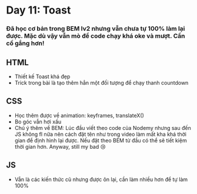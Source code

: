 # Day 11: Toast

<h3> Đã học cơ bản trong BEM lv2 nhưng vẫn chưa tự 100% làm lại được. Mặc dù vậy vẫn mò để code chạy khá oke và mượt. Cần cố gắng hơn! </h3>

## HTML
- Thiết kế Toast khá đẹp
- Trick trong bài là tạo thêm hẳn một đối tượng để chạy thanh countdown

## CSS
- Học thêm được về animation: keyframes, translateX()
- Bo góc vẫn hơi xấu
- Chú ý thêm về BEM: Lúc đầu viết theo code của Nodemy nhưng sau đến JS không fl nữa nên cách đặt tên như trong video làm mất kha khá thời gian để định hình lại được. Nếu đặt theo BEM từ đầu có thể sẽ tiết kiệm thời gian hơn. Anyway, still my bad :cry:

## JS
- Vẫn là các kiến thức cũ nhưng được ôn lại, cần làm nhiều hơn để tự làm 100%